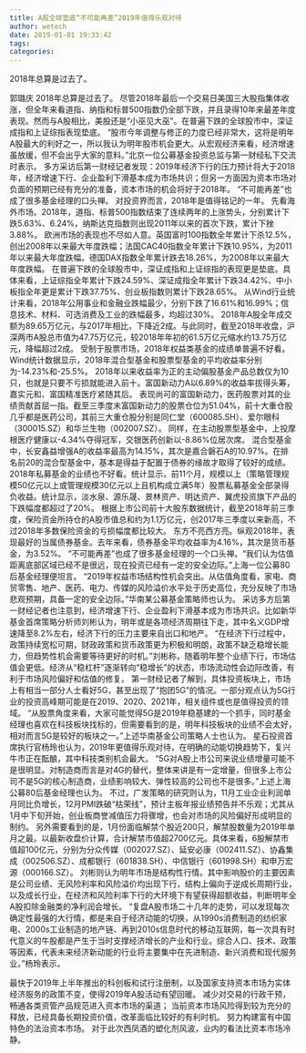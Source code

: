 ```yaml
---
title: A股全球垫底“不可能再差”2019年值得乐观对待
author: wetech
date: 2019-01-01 19:33:42
tags: 
categories: 
---
```

2018年总算是过去了。
<!-- more -->
郭璐庆
2018年总算是过去了。
尽管2018年最后一个交易日美国三大股指集体收涨，但全年来看道指、纳指和标普500指数仍全部下跌，并且录得10年来最差年度表现。然而与A股相比，美股还是“小巫见大巫”。在普遍下跌的全球股市中，深证成指和上证综指表现垫底。
“股市今年调整与修正的力度已经非常大，这将是明年A股最大的利好之一，所以我认为明年股市机会更大。从宏观经济来看，经济增速虽放缓，但不会出乎大家的意料。”北京一位公募基金投资总监与第一财经私下交流时表示。
多方采访后第一财经记者发现：2019年经济下行的压力预计将大于2018年，经济增速下行、企业盈利下滑基本成为市场共识；但另一方面因为资本市场对负面的预期已经有充分的准备，资本市场的机会将好于2018年。
“不可能再差”也成了很多基金经理的口头禅。
对投资界而言，2018年是值得铭记的一年。
先看海外市场。2018年，道指、标普500指数结束了连续两年的上涨势头，分别累计下跌5.63%、6.24%，纳斯达克指数则出现2011年以来的首次下跌，累计下挫3.88%。
欧洲市场的表现也不尽如人意。英国富时100指数全年累计下杀12.5%，创出2008年以来最大年度跌幅；法国CAC40指数全年累计下跌10.95%，为2011年以来最大年度跌幅。德国DAX指数全年累计跌去18.26%，为2008年以来最大年度跌幅。
在普遍下跌的全球股市中，深证成指和上证综指的表现更是垫底。具体来看，上证综指全年累计下跌24.59%、深证成指全年累计下跌34.42%、中小板指全年更是累计下跌37.75%、创业板指数则累计下跌28.65%。
从Wind行业统计来看，2018年公用事业和金融业跌幅最少，分别下跌了16.61%和16.99%；信息技术、材料、可选消费及工业的跌幅最多，均超过30%。
2018年A股全年成交额为89.65万亿元，与2017年相比，下降近2成。与此同时，截至2018年收盘，沪深两市A股总市值为47.75万亿元，较2018年年初的61.5万亿元缩水约13.75万亿元，降幅超过2成。
受制于股票市场，2018年权益类基金的成绩单普遍不好看。Wind统计数据显示，2018年混合型基金和股票型基金的平均收益率分别为-14.23%和-25.5%。
2018年以来收益率为正的主动偏股基金产品总数仅为10只，也就是只要不亏损就能进入前十。富国新动力A以6.89%的收益率拔得头筹，嘉实元和、富国精准医疗紧随其后。
表现尚可的富国新动力，医药股票对其的业绩贡献首屈一指。截至三季度末富国新动力的股票仓位为51.04%，前十大重仓股几乎都是医药公司，其前三大重仓股分别是同仁堂（600085.SH）、爱尔眼科（300015.SZ）和华兰生物（002007.SZ）。
同样，在主动股票型基金中，上投摩根医疗健康以-4.34%夺得冠军，交银医药创新以-8.86%位居次席。
混合型基金中，长安鑫益增强A的收益率最高为14.15%，其次是嘉合磐石A的10.97%。在排名前20的混合型基金中，基本是得益于配置于债券的缘故才取得了较好的成绩。
2018年私募基金的业绩也不好看。统计显示，前11个月，规模以上（策略管理规模50亿元以上或管理规模30亿元以上且机构成立满5年）股票私募基金全部录得负收益。统计显示，淡水泉、源乐晟、景林资产、明达资产、翼虎投资旗下产品的下跌幅度都超过了20%。
根据上市公司前十大股东数据统计，截至2018年前三季度，保险资金所持仓的A股市值总和约为1.1万亿元，创2017年三季度以来新高，不过2018年多数保险资金的亏损幅度都比较大。
东方不亮西方亮。纵观2018年，表现最好的当属债券基金。去年来看，债券基金平均收益率为4.16%，其次是货币基金，为3.52%。
“不可能再差”也成了很多基金经理的一个口头禅。“我们认为估值距离底部区域已经不是很远，现在投资已经有一定的安全边际。”上海一位公募80后基金经理便坦言。
“2019年权益市场结构性机会突出。从估值角度看，家电、商贸零售、地产、医药、电力、传媒的风险溢价水平处于历史高位，充分反映了市场悲观预期，具备一定的安全边际。”华南某公募基金策略师也认为。
采访多方后第一财经记者也注意到，经济增速下行、企业盈利下滑基本成为市场共识。比如新华基金首席策略分析师刘彬认为，明年或是各项经济周期往下走，其中名义GDP增速降至8.2%左右，经济下行的压力主要来自出口和地产。
“在经济下行过程中，政策持续宽松可期，财政政策和货币政策更为积极和明朗，政策不缺乏稳增长能力，但趋势性机会需要等待更好的时机。”刘彬称，随着明年整个业绩下行，市场估值会更低。经济从“稳杠杆”逐渐转向“稳增长”的状态，市场流动性会边际改善，有利于市场风险偏好和估值的修复。
第一财经记者了解到，具体投资板块上，市场上有相当一部分人士看好5G，甚至出现了“抱团5G”的情况。一部分观点认为5G行业的投资高峰期可能是在2019、2020、2021年，相关组件或也是值得投资的领域。
“从股票角度来看，大家可能觉得5G是2019年稳基建的一个抓手，同时基金经理也喜欢在科技板块找标的，但需要看到的是，明年科技板块的业绩不会太好，相对而言5G是较好的板块之一。”上述华南基金公司策略人士也认为。
星石投资首席执行官杨玲也认为，2019年更值得乐观对待，在明确的动能切换趋势下，复兴牛市正在酝酿，其中科技类别机会最大。
“5G对A股上市公司来说业绩增量可能不是很明显。对制造商而言是对4G的替代，整体来讲是有一定增量，但很多上市公司不是5G的核心制造商，业绩影响较大、弹性较高的公司也不是很多。”上述上海公募80后基金经理也认为。
不过，广发策略的研究则认为，11月工业企业利润单月同比负增长，12月PMI跌破“枯荣线”，预计主板年报业绩预告并不乐观；尤其从1月中下旬开始，创业板商誉减值压力将骤增，也会对市场的风险偏好形成明显的制约。
另外需要看到的是，1月份面临解禁个股近200只，解禁股数量为2019年单月之最。以最新收盘价计算，合计解禁市值超2700亿元。具体来看，6股解禁市值超100亿元，分别为分众传媒（002027.SZ）、延安必康（002411.SZ）、协鑫集成（002506.SZ）、成都银行（601838.SH）、中信银行（601998.SH）和申万宏源（000166.SZ）。
刘彬则认为明年市场是结构性行情。其中影响股价的主要因素是公司业绩、无风险利率和风险溢价均出现下行，结构上偏向于逆成长周期行业，以及成长行业，在经济和风险利率下行的大环境下有望获得超额收益，判断明年全A股扣除金融类的净利润会增长。
“复盘A股市场二十几年的走势，可以发现每次确定性最强的大行情，都是来自于经济动能的切换，从1990s消费制造的纺织家电、2000s工业制造的地产链、再到2010s信息时代的移动互联网，每一次具有时代意义的牛股都是产生于当时支撑经济增长的产业和行业。综合人口、技术、政策等因素，代表未来经济新动能的行业将主要集中在先进制造、新兴消费和现代服务业。”杨玲表示。
 
 
最快于2019年上半年推出的科创板和试行注册制，以及国家支持资本市场为实体经济服务的政策不变，使得2019年A股活动有望回暖。
减少对交易的行政干预，畅通各类资管产品规范进入资本市场的渠道；
当前资本市场风险得到较为充分的释放，已经具备长期投资价值，改革面临比较好的有利时机。
努力构建富有中国特色的法治资本市场。
对于此次西凤酒的塑化剂风波，业内的看法比资本市场冷静。
